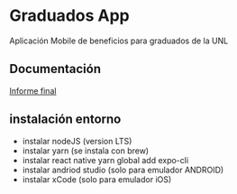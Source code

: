 # Graduados App

Aplicación Mobile de beneficios para graduados de la UNL

## Documentación

[Informe final](https://docs.google.com/document/d/1lzHg6VlC_86QmzI6hjUpjm3h5_J8B25nwJawP0UOqPM/edit?usp=sharing)


## instalación entorno

- instalar nodeJS (version LTS)
- instalar yarn (se instala con brew)
- instalar react native
  yarn global add expo-cli
- instalar andriod studio (solo para emulador ANDROID)
- instalar xCode (solo para emulador iOS)

